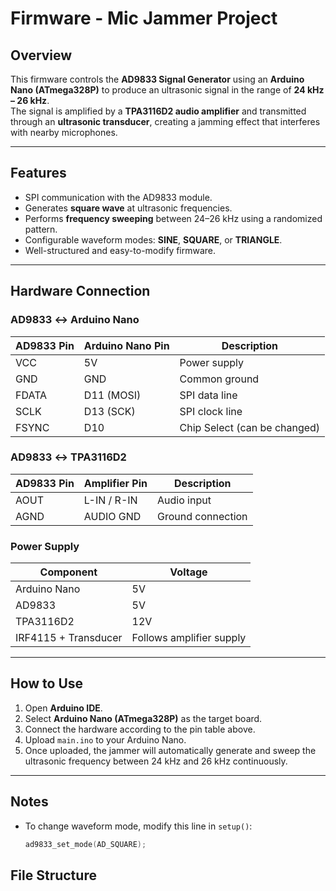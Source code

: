 # Firmware - Mic Jammer Project

## Overview
This firmware controls the **AD9833 Signal Generator** using an **Arduino Nano (ATmega328P)** to produce an ultrasonic signal in the range of **24 kHz – 26 kHz**.  
The signal is amplified by a **TPA3116D2 audio amplifier** and transmitted through an **ultrasonic transducer**, creating a jamming effect that interferes with nearby microphones.

---

## Features
- SPI communication with the AD9833 module.  
- Generates **square wave** at ultrasonic frequencies.  
- Performs **frequency sweeping** between 24–26 kHz using a randomized pattern.  
- Configurable waveform modes: **SINE**, **SQUARE**, or **TRIANGLE**.  
- Well-structured and easy-to-modify firmware.

---

## Hardware Connection

### AD9833 ↔ Arduino Nano
| AD9833 Pin | Arduino Nano Pin | Description |
|-------------|------------------|-------------|
| VCC         | 5V               | Power supply |
| GND         | GND              | Common ground |
| FDATA       | D11 (MOSI)       | SPI data line |
| SCLK        | D13 (SCK)        | SPI clock line |
| FSYNC       | D10              | Chip Select (can be changed) |

### AD9833 ↔ TPA3116D2
| AD9833 Pin | Amplifier Pin | Description |
|-------------|----------------|-------------|
| AOUT        | L-IN / R-IN    | Audio input |
| AGND        | AUDIO GND      | Ground connection |

### Power Supply
| Component | Voltage |
|------------|----------|
| Arduino Nano | 5V |
| AD9833 | 5V |
| TPA3116D2 | 12V |
| IRF4115 + Transducer | Follows amplifier supply |

---

## How to Use
1. Open **Arduino IDE**.  
2. Select **Arduino Nano (ATmega328P)** as the target board.  
3. Connect the hardware according to the pin table above.  
4. Upload `main.ino` to your Arduino Nano.  
5. Once uploaded, the jammer will automatically generate and sweep the ultrasonic frequency between 24 kHz and 26 kHz continuously.

---

## Notes
- To change waveform mode, modify this line in `setup()`:
  ```cpp
  ad9833_set_mode(AD_SQUARE);

## File Structure
